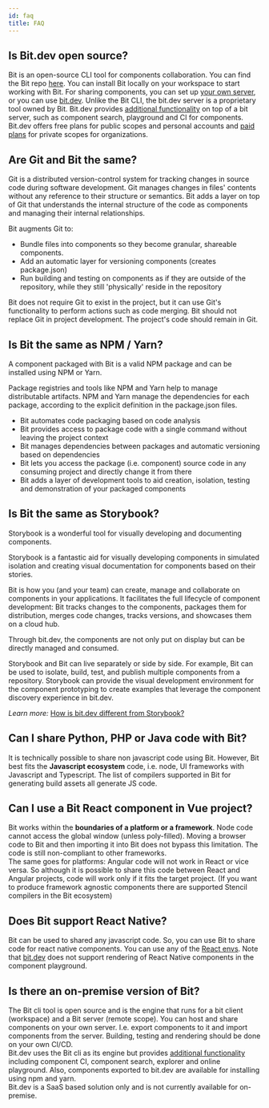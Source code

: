 ```yaml
---
id: faq
title: FAQ
---
```


## Is Bit.dev open source?

Bit is an open-source CLI tool for components collaboration. You can find the Bit repo [here](https://github.com/teambit/bit). You can install Bit locally on your workspace to start working with Bit. For sharing components, you can set up [your own server](/docs/bit-server), or you can use [bit.dev](https://bit.dev).
Unlike the Bit CLI, the bit.dev server is a proprietary tool owned by Bit. Bit.dev provides [additional functionality](/docs/bit-dev) on top of a bit server, such as component search, playground and CI for components. Bit.dev offers free plans for public scopes and personal accounts and [paid plans](https://bit.dev/pricing) for private scopes for organizations.

## Are Git and Bit the same?

Git is a distributed version-control system for tracking changes in source code during software development. Git manages changes in files' contents without any reference to their structure or semantics. Bit adds a layer on top of Git that understands the internal structure of the code as components and managing their internal relationships.

Bit augments Git to:

- Bundle files into components so they become granular, shareable components.
- Add an automatic layer for versioning components (creates package.json)
- Run building and testing on components as if they are outside of the repository, while they still 'physically' reside in the repository

Bit does not require Git to exist in the project, but it can use Git's functionality to perform actions such as code merging. Bit should not replace Git in project development. The project's code should remain in Git.

## Is Bit the same as NPM / Yarn?

A component packaged with Bit is a valid NPM package and can be installed using NPM or Yarn.

Package registries and tools like NPM and Yarn help to manage distributable artifacts. NPM and Yarn manage the dependencies for each package, according to the explicit definition in the package.json files.

- Bit automates code packaging based on code analysis
- Bit provides access to package code with a single command without leaving the project context
- Bit manages dependencies between packages and automatic versioning based on dependencies
- Bit lets you access the package (i.e. component) source code in any consuming project and directly change it from there
- Bit adds a layer of development tools to aid creation, isolation, testing and demonstration of your packaged components

## Is Bit the same as Storybook?

Storybook is a wonderful tool for visually developing and documenting components.

Storybook is a fantastic aid for visually developing components in simulated isolation and creating visual documentation for components based on their stories.

Bit is how you (and your team) can create, manage and collaborate on components in your applications. It facilitates the full lifecycle of component development: Bit tracks changes to the components, packages them for distribution, merges code changes, tracks versions, and showcases them on a cloud hub.

Through bit.dev, the components are not only put on display but can be directly managed and consumed.

Storybook and Bit can live separately or side by side. For example, Bit can be used to isolate, build, test, and publish multiple components from a repository. Storybook can provide the visual development environment for the component prototyping to create examples that leverage the component discovery experience in bit.dev.

_Learn more:_ [How is bit.dev different from Storybook?](https://blog.bitsrc.io/how-is-bit-dev-different-from-storybook-892b373733bd)

## Can I share Python, PHP or Java code with Bit?

It is technically possible to share non javascript code using Bit. However, Bit best fits the **Javascript ecosystem** code, i.e. node, UI frameworks with Javascript and Typescript. The list of compilers supported in Bit for generating build assets all generate JS code.

## Can I use a Bit React component in Vue project?

Bit works within the **boundaries of a platform or a framework**. Node code cannot access the global window (unless poly-filled). Moving a browser code to Bit and then importing it into Bit does not bypass this limitation. The code is still non-compliant to other frameworks.  
The same goes for platforms: Angular code will not work in React or vice versa. So although it is possible to share this code between React and Angular projects, code will work only if it fits the target project.
(If you want to produce framework agnostic components there are supported Stencil compilers in the Bit ecosystem)

## Does Bit support React Native?

Bit can be used to shared any javascript code. So, you can use Bit to share code for react native components. You can use any of the [React envs](https://www.github.com/teambit/envs). Note that [bit.dev](https://bit.dev) does not support rendering of React Native components in the component playground.

## Is there an on-premise version of Bit?

The Bit cli tool is open source and is the engine that runs for a bit client (workspace) and a Bit server (remote scope). You can host and share components on your own server. I.e. export components to it and import components from the server. Building, testing and rendering should be done on your own CI/CD.  
Bit.dev uses the Bit cli as its engine but provides [additional functionality](/docs/bit-dev) including component CI, component search, explorer and online playground. Also, components exported to bit.dev are available for installing using npm and yarn.  
Bit.dev is a SaaS based solution only and is not currently available for on-premise.
